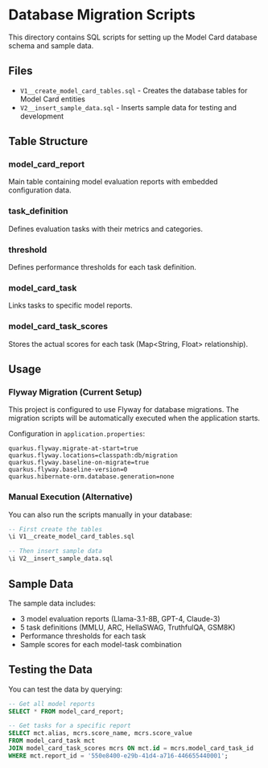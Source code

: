 # Database Migration Scripts

This directory contains SQL scripts for setting up the Model Card database schema and sample data.

## Files

- `V1__create_model_card_tables.sql` - Creates the database tables for Model Card entities
- `V2__insert_sample_data.sql` - Inserts sample data for testing and development

## Table Structure

### model_card_report
Main table containing model evaluation reports with embedded configuration data.

### task_definition  
Defines evaluation tasks with their metrics and categories.

### threshold
Defines performance thresholds for each task definition.

### model_card_task
Links tasks to specific model reports.

### model_card_task_scores
Stores the actual scores for each task (Map<String, Float> relationship).

## Usage

### Flyway Migration (Current Setup)
This project is configured to use Flyway for database migrations. The migration scripts will be automatically executed when the application starts.

Configuration in `application.properties`:
```properties
quarkus.flyway.migrate-at-start=true
quarkus.flyway.locations=classpath:db/migration
quarkus.flyway.baseline-on-migrate=true
quarkus.flyway.baseline-version=0
quarkus.hibernate-orm.database.generation=none
```

### Manual Execution (Alternative)
You can also run the scripts manually in your database:

```sql
-- First create the tables
\i V1__create_model_card_tables.sql

-- Then insert sample data
\i V2__insert_sample_data.sql
```

## Sample Data

The sample data includes:
- 3 model evaluation reports (Llama-3.1-8B, GPT-4, Claude-3)
- 5 task definitions (MMLU, ARC, HellaSWAG, TruthfulQA, GSM8K)
- Performance thresholds for each task
- Sample scores for each model-task combination

## Testing the Data

You can test the data by querying:

```sql
-- Get all model reports
SELECT * FROM model_card_report;

-- Get tasks for a specific report
SELECT mct.alias, mcrs.score_name, mcrs.score_value 
FROM model_card_task mct
JOIN model_card_task_scores mcrs ON mct.id = mcrs.model_card_task_id
WHERE mct.report_id = '550e8400-e29b-41d4-a716-446655440001';
``` 